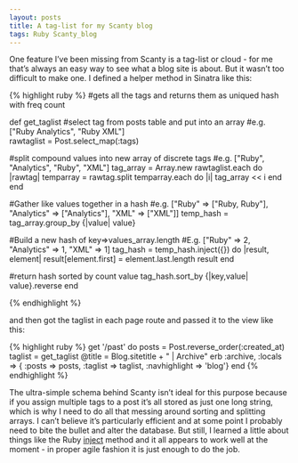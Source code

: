 ```yaml
---
layout: posts
title: A tag-list for my Scanty blog
tags: Ruby Scanty_blog
---
```


One feature I’ve been missing from Scanty is a tag-list or cloud - for me that’s always an easy way to see what a blog site is about. But it wasn’t too difficult to make one. I defined a helper method in Sinatra like this:

{% highlight ruby %}
#gets all the tags and returns them as uniqued hash with freq count

def get_taglist 
#select tag from posts table and put into an array
#e.g. ["Ruby Analytics", "Ruby XML"]		
  rawtaglist = Post.select_map(:tags)
		
  #split compound values into new array of discrete tags
  #e.g. ["Ruby", "Analytics", "Ruby", "XML"]
  tag_array = Array.new
  rawtaglist.each do |rawtag|
    temparray = rawtag.split
    temparray.each do |i|
      tag_array << i
    end
  end
		
  #Gather like values together in a hash
  #e.g. ["Ruby" => ["Ruby, Ruby"], "Analytics" => ["Analytics"], "XML" => ["XML"]]
  temp_hash = tag_array.group_by {|value| value}
		
  #Build a new hash of key=>values_array.length
  #E.g. ["Ruby" => 2, "Analytics" => 1, "XML" => 1]
  tag_hash = temp_hash.inject({}) do |result, element|
    result[element.first] = element.last.length
    result
  end
		
  #return hash sorted by count value
    tag_hash.sort_by {|key,value| value}.reverse
end

{% endhighlight %}

and then got the taglist in each page route and passed it to the view like this:

{% highlight ruby %}
get '/past' do
  posts = Post.reverse_order(:created_at)
  taglist = get_taglist
  @title = Blog.sitetitle + " | Archive"
  erb :archive, :locals => { :posts => posts, 
	                     :taglist => taglist, 
	                     :navhighlight => 'blog'}
end
{% endhighlight %}

The ultra-simple schema behind Scanty isn’t ideal for this purpose because if you assign multiple tags to a post it’s all stored as just one long string, which is why I need to do all that messing around sorting and splitting arrays. I can’t believe it’s particularly efficient and at some point I probably need to bite the bullet and alter the database. But still, I learned a little about things like the Ruby [inject](http://blog.jayfields.com/2008/03/ruby-inject.html) method and it all appears to work well at the moment - in proper agile fashion it is just enough to do the job.